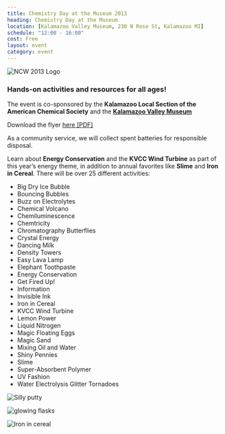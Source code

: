 ```yaml
---
title: Chemistry Day at the Museum 2013
heading: Chemistry Day at the Museum
location: [Kalamazoo Valley Museum, 230 N Rose St, Kalamazoo MI]
schedule: "12:00 - 16:00"
cost: Free
layout: event
category: event
---
```


<img src="{{ site.url }}/images/ncw-header-2013.jpg"
     class="img-responsive"
     alt="NCW 2013 Logo"
     title="National Chemistry Week, Now and Forever Logo"/>

<h3>Hands-on activities and resources for all ages!</h3>

<p>The event is co-sponsored by the <strong>Kalamazoo Local Section of
the American Chemical Society</strong> and
the
  <a href="http://kalamazoovalleymuseum.org"
     title="Kalamazoo Valley Museum Homepage">
    <strong>Kalamazoo Valley Museum</strong>
  </a>
</p>

<p>
  Download the flyer
  <a href="{{ site.url }}/events/chem-day-flyer-2013.pdf"
     title="Chemistry Day at the Museum Flyer as PDF">
    here [PDF]
  </a>
</p>

As a community service, we will collect spent batteries for
responsible disposal.

Learn about **Energy Conservation** and the **KVCC Wind Turbine** as
part of this year’s energy theme, in addition to annual favorites like
**Slime** and **Iron in Cereal**. There will be over 25 different
activities:

- Big Dry Ice Bubble
- Bouncing Bubbles
- Buzz on Electrolytes
- Chemical Volcano
- Chemiluminescence
- Chemtricity
- Chromatography Butterflies
- Crystal Energy
- Dancing Milk
- Density Towers
- Easy Lava Lamp
- Elephant Toothpaste
- Energy Conservation
- Get Fired Up!
- Information
- Invisible Ink
- Iron in Cereal
- KVCC Wind Turbine
- Lemon Power
- Liquid Nitrogen
- Magic Floating Eggs
- Magic Sand
- Mixing Oil and Water
- Shiny Pennies
- Slime
- Super-Absorbent Polymer
- UV Fashion
- Water Electrolysis Glitter Tornadoes

<div class="row">
  <div class="col-{{ site.device }}-4">
    <p>
      <img src="{{ site.url }}/images/ncw-photo-1.jpg"
	   class="img-responsive"
	   alt="Silly putty"
	   title="Silly putty experiment during NCW" />
    </p>
  </div>
  <div class="col-{{ site.device }}-4">
    <p>
      <img src="{{ site.url }}/images/ncw-photo-2.jpg"
	   class="img-responsive"
	   alt="glowing flasks"
	   title="Colorful chemistry" />
    </p>
  </div>
  <div class="col-{{ site.device }}-4">
    <p>
      <img src="{{ site.url }}/images/ncw-photo-3.jpg"
	   class="img-responsive"
	   alt="Iron in cereal"
	   title="Can you see the iron in your cereal?" />
    </p>
  </div>
</div>
